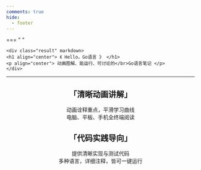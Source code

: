```yaml
---
comments: true
hide:
  - footer
---
```


=== " "

    <div class="result" markdown>
    <h1 align="center"> 《 Hello，Go语言 》 </h1>
    <p align="center"> 动画图解、能运行、可讨论的</br>Go语言笔记 </p>
    </div>

---

<h2 align="center"> 「清晰动画讲解」 </h2>

<p align="center"> 动画诠释重点，平滑学习曲线</br>电脑、平板、手机全终端阅读 </p>


<h2 align="center"> 「代码实践导向」 </h2>

<p align="center"> 提供清晰实现与测试代码</br>多种语言，详细注释，皆可一键运行 </p>

